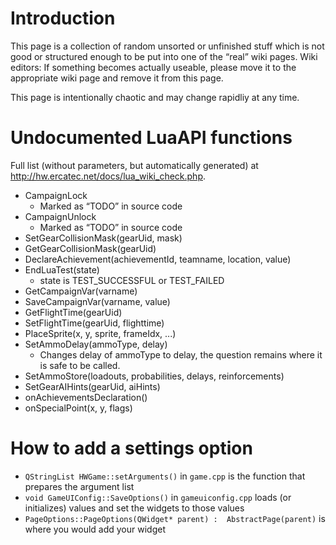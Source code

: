 # Introduction #
This page is a collection of random unsorted or unfinished stuff which is not good or structured enough to be put into one of the “real” wiki pages. Wiki editors: If something becomes actually useable, please move it to the appropriate wiki page and remove it from this page.

This page is intentionally chaotic and may change rapidliy at any time.

# Undocumented LuaAPI functions #
Full list (without parameters, but automatically generated) at http://hw.ercatec.net/docs/lua_wiki_check.php.

  * CampaignLock
    * Marked as “TODO” in source code
  * CampaignUnlock
    * Marked as “TODO” in source code
  * SetGearCollisionMask(gearUid, mask)
  * GetGearCollisionMask(gearUid)
  * DeclareAchievement(achievementId, teamname, location, value)
  * EndLuaTest(state)
    * state is TEST\_SUCCESSFUL or TEST\_FAILED
  * GetCampaignVar(varname)
  * SaveCampaignVar(varname, value)
  * GetFlightTime(gearUid)
  * SetFlightTime(gearUid, flighttime)
  * PlaceSprite(x, y, sprite, frameIdx, ...)
  * SetAmmoDelay(ammoType, delay)
    * Changes delay of ammoType to delay, the question remains where it is safe to be called.
  * SetAmmoStore(loadouts, probabilities, delays, reinforcements)
  * SetGearAIHints(gearUid, aiHints)
  * onAchievementsDeclaration()
  * onSpecialPoint(x, y, flags)

# How to add a settings option #
  * `QStringList HWGame::setArguments()` in `game.cpp` is the function that prepares the argument list
  * `void GameUIConfig::SaveOptions()` in `gameuiconfig.cpp` loads (or initializes) values and set the widgets to those values
  * `PageOptions::PageOptions(QWidget* parent) :  AbstractPage(parent)` is where you would add your widget